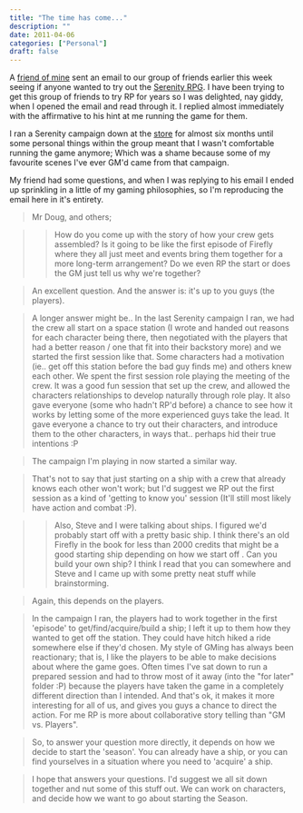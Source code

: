 ```yaml
---
title: "The time has come..."
description: ""
date: 2011-04-06
categories: ["Personal"]
draft: false
---
```


<blockquote class=quote>

<p class=quote></p>
<p class=quoteAuth></p>

</blockquote>

A [friend of mine][1] sent an email to our group of friends earlier this week seeing if anyone wanted to try out the [Serenity RPG][2].  I have been trying to get this group of friends to try RP for years so I was delighted, nay giddy, when I opened the email and read through it.  I replied almost immediately with the affirmative to his hint at me running the game for them.

I ran a Serenity campaign down at the [store][3] for almost six months until some personal things within the group meant that I wasn't comfortable running the game anymore; Which was a shame because some of my favourite scenes I've ever GM'd came from that campaign.

My friend had some questions, and when I was replying to his email I ended up sprinkling in a little of my gaming philosophies, so I'm reproducing the email here in it's entirety.


>Mr Doug, and others;

>> How do you come up with the story of how your crew gets assembled? Is it going to be like the first episode of Firefly where they all just meet and events bring them together for a more long-term arrangement? Do we even RP the start or does the GM just tell us why we're together?

>An excellent question.  And the answer is: it's up to you guys (the players).

>A longer answer might be..  In the last Serenity campaign I ran, we had the crew all start on a space station (I wrote and handed out reasons for each character being there, then negotiated with the players that had a better reason / one that fit into their backstory more) and we started the first session like that.  Some characters had a motivation (ie.. get off this station before the bad guy finds me) and others knew each other.  We spent the first session role playing the meeting of the crew.  It was a good fun session that set up the crew, and allowed the characters relationships to develop naturally through role play.  It also gave everyone (some who hadn't RP'd before) a chance to see how it works by letting some of the more experienced guys take the lead.  It gave everyone a chance to try out their characters, and introduce them to the other characters, in ways that.. perhaps hid their true intentions :P

>The campaign I'm playing in now started a similar way.

>That's not to say that just starting on a ship with a crew that already knows each other won't work; but I'd suggest we RP out the first session as a kind of 'getting to know you' session (It'll still most likely have action and combat :P).


>> Also, Steve and I were talking about ships. I figured we'd probably start off with a pretty basic ship. I think there's an old Firefly in the book for less than 2000 credits that might be a good starting ship depending on how we start off . Can you build your own ship? I think I read that you can somewhere and Steve and I came up with some pretty neat stuff while brainstorming.

>Again, this depends on the players.

>In the campaign I ran, the players had to work together in the first 'episode' to get/find/acquire/build a ship; I left it up to them how they wanted to get off the station.  They could have hitch hiked a ride somewhere else if they'd chosen.  My style of GMing has always been reactionary; that is, I like the players to be able to make decisions about where the game goes.  Often times I've sat down to run a prepared session and had to throw most of it away (into the "for later" folder :P) because the players have taken the game in a completely different direction than I intended.  And that's ok, it makes it more interesting for all of us, and gives you guys a chance to direct the action.  For me RP is more about collaborative story telling than "GM vs. Players".

>So, to answer your question more directly, it depends on how we decide to start the 'season'.  You can already have a ship, or you can find yourselves in a situation where you need to 'acquire' a ship.

>I hope that answers your questions.  I'd suggest we all sit down together and nut some of this stuff out.  We can work on characters, and decide how we want to go about starting the Season.

[1]:http://dugatronsdarkangels.blogspot.com/
[2]:http://en.wikipedia.org/wiki/Serenity_(role-playing_game)
[3]:http://www.goodgames.com.au/stores/Canberra
